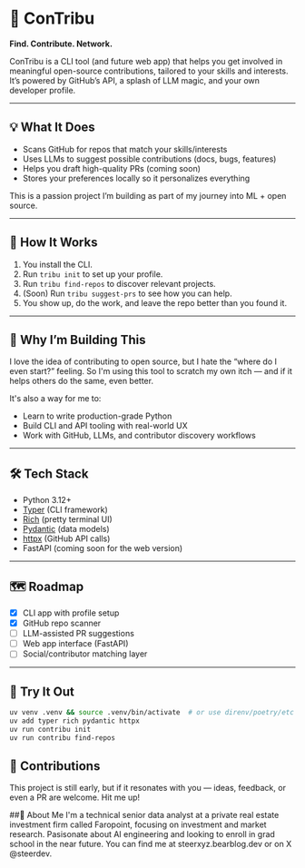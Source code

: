 # 🧠 ConTribu

**Find. Contribute. Network.**

ConTribu is a CLI tool (and future web app) that helps you get involved in meaningful open-source contributions, tailored to your skills and interests. It’s powered by GitHub’s API, a splash of LLM magic, and your own developer profile.

---

## 💡 What It Does

- Scans GitHub for repos that match your skills/interests
- Uses LLMs to suggest possible contributions (docs, bugs, features)
- Helps you draft high-quality PRs (coming soon)
- Stores your preferences locally so it personalizes everything

This is a passion project I’m building as part of my journey into ML + open source.

---

## 🔧 How It Works

1. You install the CLI.
2. Run `tribu init` to set up your profile.
3. Run `tribu find-repos` to discover relevant projects.
4. (Soon) Run `tribu suggest-prs` to see how you can help.
5. You show up, do the work, and leave the repo better than you found it.

---

## 🚀 Why I’m Building This

I love the idea of contributing to open source, but I hate the “where do I even start?” feeling. So I'm using this tool to scratch my own itch — and if it helps others do the same, even better.

It's also a way for me to:
- Learn to write production-grade Python
- Build CLI and API tooling with real-world UX
- Work with GitHub, LLMs, and contributor discovery workflows

---

## 🛠️ Tech Stack

- Python 3.12+
- [Typer](https://typer.tiangolo.com/) (CLI framework)
- [Rich](https://rich.readthedocs.io/en/stable/) (pretty terminal UI)
- [Pydantic](https://docs.pydantic.dev/) (data models)
- [httpx](https://www.python-httpx.org/) (GitHub API calls)
- FastAPI (coming soon for the web version)

---

## 🗺️ Roadmap

- [x] CLI app with profile setup
- [x] GitHub repo scanner
- [ ] LLM-assisted PR suggestions
- [ ] Web app interface (FastAPI)
- [ ] Social/contributor matching layer

---

## 🧪 Try It Out

```bash
uv venv .venv && source .venv/bin/activate  # or use direnv/poetry/etc
uv add typer rich pydantic httpx
uv run contribu init
uv run contribu find-repos
```
## 🙌 Contributions
This project is still early, but if it resonates with you — ideas, feedback, or even a PR are welcome. Hit me up!

##👋 About Me
I'm a technical senior data analyst at a private real estate investment firm called Faropoint, focusing on investment and market research. Pasisonate about AI engineering and looking to enroll in grad school in the near future. You can find me at steerxyz.bearblog.dev or on X @steerdev.
